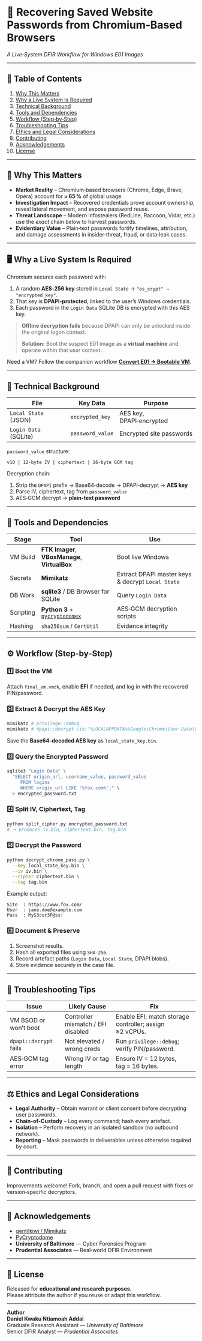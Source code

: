# 🔑 Recovering Saved Website Passwords from Chromium‑Based Browsers

*A Live‑System DFIR Workflow for Windows E01 Images*



---

## 📌 Table of Contents

1. [Why This Matters](#why-this-matters)
2. [Why a Live System Is Required](#why-a-live-system-is-required)
3. [Technical Background](#technical-background)
4. [Tools and Dependencies](#tools-and-dependencies)
5. [Workflow (Step‑by‑Step)](#workflow-step-by-step)
6. [Troubleshooting Tips](#troubleshooting-tips)
7. [Ethics and Legal Considerations](#ethics-and-legal-considerations)
8. [Contributing](#contributing)
9. [Acknowledgements](#acknowledgements)
10. [License](#license)

---

## 🚀 Why This Matters

- **Market Reality** – Chromium‑based browsers (Chrome, Edge, Brave, Opera) account for **≈ 65 %** of global usage.
- **Investigation Impact** – Recovered credentials prove account ownership, reveal lateral movement, and expose password reuse.
- **Threat Landscape** – Modern infostealers (RedLine, Raccoon, Vidar, etc.) use the *exact* chain below to harvest passwords.
- **Evidentiary Value** – Plain‑text passwords fortify timelines, attribution, and damage assessments in insider‑threat, fraud, or data‑leak cases.

---

## 🖥️ Why a Live System Is Required

Chromium secures each password with:

1. A random **AES‑256 key** stored in `Local State` → `"os_crypt" → "encrypted_key"`.
2. That key is **DPAPI‑protected**, linked to the user’s Windows credentials.
3. Each password in the `Login Data` SQLite DB is encrypted with this AES key.

> **Offline decryption fails** because DPAPI can only be unlocked inside the original logon context.
>
> **Solution:** Boot the suspect E01 image as a **virtual machine** and operate within that user context.

Need a VM? Follow the companion workflow [**Convert E01 → Bootable VM**](../Convert_Forensic_Image_to_VM).

---

## 🔬 Technical Background

| File                  | Key Data         | Purpose                  |
| --------------------- | ---------------- | ------------------------ |
| `Local State` (JSON)  | `encrypted_key`  | AES key, DPAPI‑encrypted |
| `Login Data` (SQLite) | `password_value` | Encrypted site passwords |

`password_value` structure:

```
v10 | 12‑byte IV | ciphertext | 16‑byte GCM tag
```

Decryption chain:

1. Strip the `DPAPI` prefix → Base64‑decode → DPAPI‑decrypt → **AES key**
2. Parse IV, ciphertext, tag from `password_value`
3. AES‑GCM decrypt → **plain‑text password**

---

## 🧰 Tools and Dependencies

| Stage     | Tool                                                                      | Use                                               |
| --------- | ------------------------------------------------------------------------- | ------------------------------------------------- |
| VM Build  | **FTK Imager**, **VBoxManage**, **VirtualBox**                            | Boot live Windows                                 |
| Secrets   | **Mimikatz**                                                              | Extract DPAPI master keys & decrypt `Local State` |
| DB Work   | **sqlite3** / DB Browser for SQLite                                       | Query `Login Data`                                |
| Scripting | **Python 3** + [`pycryptodomex`](https://pypi.org/project/pycryptodomex/) | AES‑GCM decryption scripts                        |
| Hashing   | `sha256sum` / `CertUtil`                                                  | Evidence integrity                                |

---

## ⚙️ Workflow (Step‑by‑Step)

### 1️⃣ Boot the VM

Attach `final_vm.vmdk`, enable **EFI** if needed, and log in with the recovered PIN/password.

### 2️⃣ Extract & Decrypt the AES Key

```powershell
mimikatz # privilege::debug
mimikatz # dpapi::decrypt /in:"%LOCALAPPDATA%\Google\Chrome\User Data\Local State" /unprotect
```

Save the **Base64‑decoded AES key** as `local_state_key.bin`.

### 3️⃣ Query the Encrypted Password

```bash
sqlite3 "Login Data" \
  "SELECT origin_url, username_value, password_value
     FROM logins
     WHERE origin_url LIKE '%fox.com%';" \
  > encrypted_password.txt
```

### 4️⃣ Split IV, Ciphertext, Tag

```bash
python split_cipher.py encrypted_password.txt
# ➞ produces iv.bin, ciphertext.bin, tag.bin
```

### 5️⃣ Decrypt the Password

```bash
python decrypt_chrome_pass.py \
  --key local_state_key.bin \
  --iv iv.bin \
  --cipher ciphertext.bin \
  --tag tag.bin
```

Example output:

```
Site  : https://www.fox.com/
User  : jane.doe@example.com
Pass  : MyS3cur3P@ss!
```

### 6️⃣ Document & Preserve

1. Screenshot results.
2. Hash all exported files using `SHA‑256`.
3. Record artefact paths (`Login Data`, `Local State`, DPAPI blobs).
4. Store evidence securely in the case file.

---

## 🧩 Troubleshooting Tips

| Issue                  | Likely Cause                       | Fix                                                    |
| ---------------------- | ---------------------------------- | ------------------------------------------------------ |
| VM BSOD or won’t boot  | Controller mismatch / EFI disabled | Enable EFI; match storage controller; assign ≥2 vCPUs. |
| `dpapi::decrypt` fails | Not elevated / wrong creds         | Run `privilege::debug`; verify PIN/password.           |
| AES‑GCM tag error      | Wrong IV or tag length             | Ensure IV = 12 bytes, tag = 16 bytes.                  |

---

## ⚖️ Ethics and Legal Considerations

- **Legal Authority** – Obtain warrant or client consent before decrypting user passwords.
- **Chain‑of‑Custody** – Log every command; hash every artefact.
- **Isolation** – Perform recovery in an isolated sandbox (no outbound network).
- **Reporting** – Mask passwords in deliverables unless otherwise required by court.

---

## 🤝 Contributing

Improvements welcome! Fork, branch, and open a pull request with fixes or version‑specific decryptors.

---

## 🙏 Acknowledgements

- [gentilkiwi / Mimikatz](https://github.com/gentilkiwi/mimikatz)
- [PyCryptodome](https://github.com/Legrandin/pycryptodome)
- **University of Baltimore** — Cyber Forensics Program
- **Prudential Associates** — Real‑world DFIR Environment

---

## 📜 License

Released for **educational and research purposes**.\
Please attribute the author if you reuse or adapt this workflow.

---

**Author**\
**Daniel Kwaku Ntiamoah Addai**\
Graduate Research Assistant — *University of Baltimore*\
Senior DFIR Analyst — *Prudential Associates*

